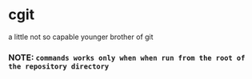 # cgit
a little not so capable younger brother of git
### NOTE: `commands works only when when run from the root of the repository directory`